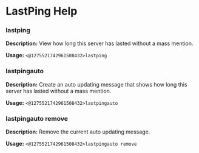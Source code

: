 # LastPing Help

### lastping

**Description:** View how long this server has lasted without a mass mention.

**Usage:** `<@1275521742961508432>lastping`

### lastpingauto

**Description:** Create an auto updating message that shows how long this server has lasted without a mass mention.

**Usage:** `<@1275521742961508432>lastpingauto`

### lastpingauto remove

**Description:** Remove the current auto updating message.

**Usage:** `<@1275521742961508432>lastpingauto remove`

